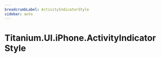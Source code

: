 ```yaml
---
breadcrumbLabel: ActivityIndicatorStyle
sidebar: auto
---
```


# Titanium.UI.iPhone.ActivityIndicatorStyle

<ProxySummary/>

<ApiDocs/>
